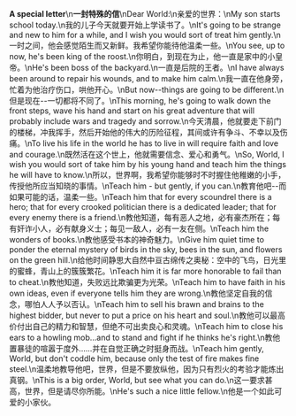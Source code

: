 **A special letter**\n**一封特殊的信**\nDear World:\n亲爱的世界：\nMy son starts school today.\n我的儿子今天就要开始上学读书了。\nIt's going to be strange and new to him for a while, and I wish you would sort of treat him gently.\n一时之间，他会感觉陌生而又新鲜。我希望你能待他温柔一些。\nYou see, up to now, he's been king of the roost.\n你明白，到现在为止，他一直是家中的小皇帝。\nHe's been boss of the backyard.\n一直是后院的王者。\nI have always been around to repair his wounds, and to make him calm.\n我一直在他身旁，忙着为他治疗伤口，哄他开心。\nBut now--things are going to be different.\n但是现在--一切都将不同了。\nThis morning, he's going to walk down the front steps, wave his hand and start on his great adventure that will probably include wars and tragedy and sorrow.\n今天清晨，他就要走下前门的楼梯，冲我挥手，然后开始他的伟大的历险征程，其间或许有争斗、不幸以及伤痛。\nTo live his life in the world he has to live in will require faith and love and courage.\n既然活在这个世上，他就需要信念、爱心和勇气。\nSo, World, I wish you would sort of take him by his young hand and teach him the things he will have to know.\n所以，世界啊，我希望你能够时不时握住他稚嫩的小手，传授他所应当知晓的事情。\nTeach him - but gently, if you can.\n教育他吧--而如果可能的话，温柔一些。\nTeach him that for every scoundrel there is a hero; that for every crooked politician there is a dedicated leader; that for every enemy there is a friend.\n教他知道，每有恶人之地，必有豪杰所在；每有奸诈小人，必有献身义士；每见一敌人，必有一友在侧。\nTeach him the wonders of books.\n教他感受书本的神奇魅力。\nGive him quiet time to ponder the eternal mystery of birds in the sky, bees in the sun, and flowers on the green hill.\n给他时间静思大自然中亘古绵传之奥秘：空中的飞鸟，日光里的蜜蜂，青山上的簇簇繁花。\nTeach him it is far more honorable to fail than to cheat.\n教他知道，失败远比欺骗更为光荣。\nTeach him to have faith in his own ideas, even if everyone tells him they are wrong.\n教他坚定自我的信念，哪怕人人予以否认。\nTeach him to sell his brawn and brains to the highest bidder, but never to put a price on his heart and soul.\n教他可以最高价付出自己的精力和智慧，但绝不可出卖良心和灵魂。\nTeach him to close his ears to a howling mob...and to stand and fight if he thinks he's right.\n教他置暴徒的喧嚣于度外……并在自觉正确之时挺身而战。\nTeach him gently, World, but don't coddle him, because only the test of fire makes fine steel.\n温柔地教导他吧，世界，但是不要放纵他，因为只有烈火的考验才能炼出真钢。\nThis is a big order, World, but see what you can do.\n这一要求甚高，世界，但是请尽你所能。\nHe's such a nice little fellow.\n他是一个如此可爱的小家伙。
        